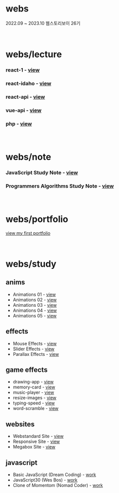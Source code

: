 # webs
2022.09 ~ 2023.10 웹스토리보이 26기<br><br><br>

# webs/lecture
### react-1 - [view](https://webs-react-1.netlify.app)<br>
### react-idaho - [view](https://webs-react-idaho.netlify.app)<br>
### react-api - [view](https://webs-react-api.netlify.app)<br>
### vue-api - [view](https://webs-vue-api.netlify.app)<br>
### php - [view]()<br><br><br>

# webs/note
### JavaScript Study Note - [view](https://byahram.github.io/webs/note/javascript) <br/>
### Programmers Algorithms Study Note - [view](https://byahram.github.io/webs/note/programmers) <br/><br><br>

# webs/portfolio
[view my first portfolio](https://byahram.github.io/webs/portfolio)<br><br><br>

# webs/study
## anims
* Animations 01 - [view](https://byahram.github.io/webs/study/anims/anim_01_bar.html) <br/>
* Animations 02 - [view](https://byahram.github.io/webs/study/anims/anim_02_wave.html) <br/>
* Animations 03 - [view](https://byahram.github.io/webs/study/anims/anim_03_cube.html) <br/>
* Animations 04 - [view](https://byahram.github.io/webs/study/anims/anim_04_dot.html) <br/>
* Animations 05 - [view](https://byahram.github.io/webs/study/anims/anim_05_Tail.html) <br/>

## effects
* Mouse Effects - [view](https://byahram.github.io/webs/study/effects/mouse) <br/>
* Slider Effects - [view](https://byahram.github.io/webs/study/effects/slider) <br/>
* Parallax Effects - [view](https://byahram.github.io/webs/study/effects/parallax) <br/>

## game effects
* drawing-app - [view](https://byahram.github.io/webs/study/effects/game/drawing-app)
* memory-card - [view](https://byahram.github.io/webs/study/effects/game/memory-card)
* music-player - [view](https://byahram.github.io/webs/study/effects/game/music-player)
* resize-images - [view](https://byahram.github.io/webs/study/effects/game/resize-images)
* typing-speed - [view](https://byahram.github.io/webs/study/effects/game/typing-speed)
* word-scramble - [view](https://byahram.github.io/webs/study/effects/game/word-scramble)

## websites
* Webstandard Site - [view](https://byahram.github.io/webs/study/websites/webstandard) <br/>
* Responsive Site - [view](https://byahram.github.io/webs/study/websites/responsive) <br/>
* Megabox Site - [view](https://byahram.github.io/webs/study/websites/megabox) <br/>

## javascript
* Basic JavaScript (Dream Coding) - [work](https://github.com/byahram/webs/tree/main/study/javascript/BasicJavaScriptByDreamCoding)
* JavaScript30 (Wes Bos) - [work](https://github.com/byahram/webs/tree/main/study/javascript/JavaScript30)
* Clone of Momentom (Nomad Coder) - [work](https://github.com/byahram/webs/tree/main/study/javascript/NomadCoderVanilaJS)
